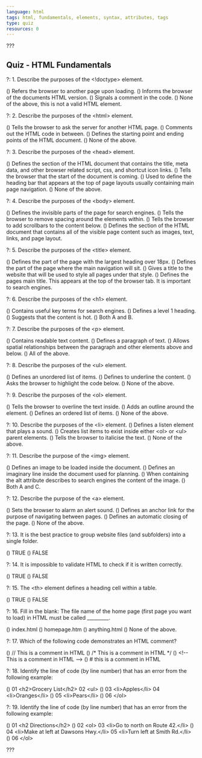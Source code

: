 ```yaml
---
language: html
tags: html, fundamentals, elements, syntax, attributes, tags
type: quiz
resources: 0
---
```


???

## Quiz - HTML Fundamentals

?: 1. Describe the purposes of the &lt;!doctype&gt; element.

() Refers the browser to another page upon loading.
() Informs the browser of the documents HTML version.
() Signals a comment in the code.
() None of the above, this is not a valid HTML element.

?: 2. Describe the purposes of the &lt;html&gt; element.

() Tells the browser to ask the server for another HTML page.
() Comments out the HTML code in between.
() Defines the starting point and ending points of the HTML document.
() None of the above.

?: 3. Describe the purposes of the &lt;head&gt; element.

() Defines the section of the HTML document that contains the title, meta data, and other browser related script, css, and shortcut icon links.
() Tells the browser that the start of the document is coming.
() Used to define the heading bar that appears at the top of page layouts usually containing main page navigation.
() None of the above.

?: 4. Describe the purposes of the &lt;body&gt; element.

() Defines the invisible parts of the page for search engines.
() Tells the browser to remove spacing around the elements within.
() Tells the browser to add scrollbars to the content below.
() Defines the section of the HTML document that contains all of the visible page content such as images, text, links, and page layout.

?: 5. Describe the purposes of the &lt;title&gt; element.

() Defines the part of the page with the largest heading over 18px.
() Defines the part of the page where the main navigation will sit.
() Gives a title to the website that will be used to style all pages under that style.
() Defines the pages main title. This appears at the top of the browser tab. It is important to search engines.

?: 6. Describe the purposes of the &lt;h1&gt; element.

() Contains useful key terms for search engines.
() Defines a level 1 heading.
() Suggests that the content is hot.
() Both A and B.

?: 7. Describe the purposes of the &lt;p&gt; element.

() Contains readable text content.
() Defines a paragraph of text.
() Allows spatial relationships between the paragraph and other elements above and below.
() All of the above.

?: 8. Describe the purposes of the &lt;ul&gt; element.

() Defines an unordered list of items.
() Defines to underline the content.
() Asks the browser to highlight the code below.
() None of the above.

?: 9. Describe the purposes of the &lt;ol&gt; element.

() Tells the browser to overline the text inside.
() Adds an outline around the element.
() Defines an ordered list of items.
() None of the above.

?: 10. Describe the purposes of the &lt;li&gt; element.
() Defines a listen element that plays a sound.
() Creates list items to exist inside either &lt;ol&gt; or &lt;ul&gt; parent elements.
() Tells the browser to italicise the text.
() None of the above.

?: 11. Describe the purpose of the &lt;img&gt; element.

() Defines an image to be loaded inside the document.
() Defines an imaginary line inside the document used for planning.
() When containing the alt attribute describes to search engines the content of the image.
() Both A and C.

?: 12. Describe the purpose of the &lt;a&gt; element.

() Sets the browser to alarm an alert sound.
() Defines an anchor link for the purpose of navigating between pages.
() Defines an automatic closing of the page.
() None of the above.

?: 13. It is the best practice to group website files (and subfolders) into a single folder.

() TRUE
() FALSE

?: 14. It is impossible to validate HTML to check if it is written correctly.

() TRUE
() FALSE

?: 15. The &lt;th&gt; element defines a heading cell within a table.

() TRUE
() FALSE

?: 16. Fill in the blank: The file name of the home page (first page you want to load) in HTML must be called _________.

() index.html
() homepage.htm
() anything.html
() None of the above.

?: 17. Which of the following code demonstrates an HTML comment?

() // This is a comment in HTML
() /* This is a comment in HTML */
() &lt;!-- This is a comment in HTML --&gt;
() # this is a comment in HTML

?: 18. Identify the line of code (by line number) that has an error from the following example:

() 01    &lt;h2&gt;Grocery List&lt;/h2&gt;
   02    &lt;ul&gt;
() 03      &lt;li&gt;Apples&lt;/li&gt;
   04      &lt;li&gt;Oranges&lt;/li&gt;
() 05      &lt;li&gt;Pears&lt;/li&gt;
() 06    &lt;/ol&gt;

?: 19. Identify the line of code (by line number) that has an error from the following example:

() 01    &lt;h2 Directions&lt;/h2&gt;
() 02    &lt;ol&gt;
   03      &lt;li&gt;Go to north on Route 42.&lt;/li&gt;
() 04      &lt;li&gt;Make at left at Dawsons Hwy.&lt;/li&gt;
   05      &lt;li&gt;Turn left at Smith Rd.&lt;/li&gt;
() 06    &lt;/ol&gt;

???
